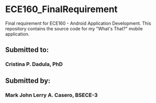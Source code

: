 # ECE160_FinalRequirement
Final requirement for ECE160 - Android Application Development. This repository contains the source code for my "What's That?" mobile application.

## Submitted to:
### Cristina P. Dadula, PhD

## Submitted by:
### Mark John Lerry A. Casero, BSECE-3
